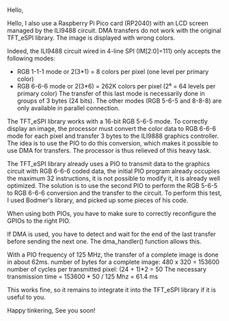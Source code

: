 Hello, 

Hello, I also use a Raspberry Pi Pico card (RP2040) with an LCD screen managed by the ILI9488 circuit. DMA transfers do not work with the original TFT_eSPI library. The image is displayed with wrong colors.

Indeed, the ILI9488 circuit wired in 4-line SPI (IM[2:0]=111) only accepts the following modes:
- RGB 1-1-1 mode or 2(3*1) = 8 colors per pixel (one level per primary color)
- RGB 6-6-6 mode or 2(3*6) = 262K colors per pixel (2⁶ = 64 levels per primary color)
The transfer of this last mode is necessarily done in groups of 3 bytes (24 bits).
The other modes (RGB 5-6-5 and 8-8-8) are only available in parallel connection.

The TFT_eSPI library works with a 16-bit RGB 5-6-5 mode. To correctly display an image, the processor must convert the color data to RGB 6-6-6 mode for each pixel and transfer 3 bytes to the ILI9888 graphics controller.
The idea is to use the PIO to do this conversion, which makes it possible to use DMA for transfers. The processor is thus relieved of this heavy task.

The TFT_eSPI library already uses a PIO to transmit data to the graphics circuit with RGB 6-6-6 coded data, the initial PIO program already occupies the maximum 32 instructions, it is not possible to modify it, it is already well optimized.
The solution is to use the second PIO to perform the RGB 5-6-5 to RGB 6-6-6 conversion and the transfer to the circuit.
To perform this test, I used Bodmer's library, and picked up some pieces of his code.

When using both PIOs, you have to make sure to correctly reconfigure the GPIOs to the right PIO.

If DMA is used, you have to detect and wait for the end of the last transfer before sending the next one. The dma_handler() function allows this.

With a PIO frequency of 125 MHz, the transfer of a complete image is done in about 62ms.
number of bytes for a complete image: 480 x 320 = 153600
number of cycles per transmitted pixel: (24 + 1)*2 = 50
The necessary transmission time = 153600 * 50 / 125 Mhz = 61.4 ms

This works fine, so it remains to integrate it into the TFT_eSPI library if it is useful to you.

Happy tinkering, See you soon!

